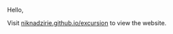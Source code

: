 Hello,

Visit [niknadzirie.github.io/excursion](https://niknadzirie.github.io/excursion) to view the website.
